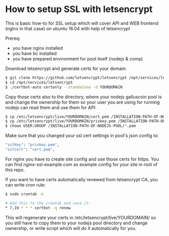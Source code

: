 # How to setup SSL with letsencrypt


This is basic how-to for SSL setup which will cover API and WEB frontend (nginx in that case) on ubuntu 16.04 with help of letsencrypt

Prereq:
  - you have nginx installed
  - you have bc installed
  - you have prepared environment for pool itself (nodejs & comp)

Download letsencrypt and generate certs for your domain:
```sh
$ git clone https://github.com/letsencrypt/letsencrypt /opt/services/letsencrypt
$ cd /opt/services/letsencrypt
$ ./certbot-auto certonly --standalone -d YOURDOMAIN
```


Copy those certs also to the directory, where your nodejs galluscoin pool is and change the ownership for them so your user you are using for running nodejs can read them and use them for API:
```sh
$ cp /etc/letsencrypt/live/YOURDOMAIN/cert.pem /INSTALLATION-PATH-OF-NODEJS-POOL/
$ cp /etc/letsencrypt/live/YOURDOMAIN/privkey.pem /INSTALLATION-PATH-OF-NODEJS-POOL/
$ chown USER:GROUP /INSTALLATION-PATH-OF-NODEJS-POOL/*.pem
```

Make sure that you changed your ssl cert settings in pool's json config to:

```sh
"sslKey": "privkey.pem",
"sslCert": "cert.pem",
```

For nginx you have to create site config and use those certs for https. You can find nginx-ssl-example.com as example config for your site in root of this repo.

If you want to have certs automatically renewed from letsencrypt CA, you can write cron rule:

```sh
$ sudo crontab -e

# Add this to the crontab and save it:
* 7,19 * * * certbot -q renew
```

This will regenerate your certs in /etc/letsencrypt/live/YOURDOMAIN/ so you still have to copy them to your nodejs pool directory and change ownership, or write script which will do it automatically for you.



